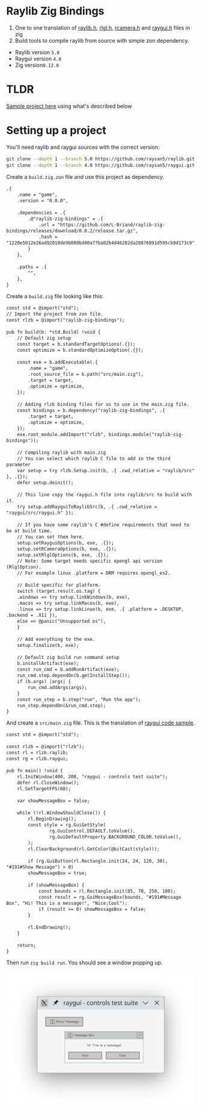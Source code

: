 # Raylib Zig Bindings

1. One to one translation of
   [raylib.h](https://github.com/raysan5/raylib/blob/master/src/raylib.h),
   [rlgl.h](https://github.com/raysan5/raylib/blob/master/src/rlgl.h),
   [rcamera.h](https://github.com/raysan5/raylib/blob/master/src/rcamera.h) and
   [raygui.h](https://github.com/raysan5/raygui/blob/master/src/raygui.h) files in zig
2. Build tools to compile raylib from source with simple zon dependency.

- Raylib version `5.0`
- Raygui version `4.0`
- Zig version`0.12.0`

# TLDR

[Sample project here](https://github.com/L-Briand/raylib-zig-bindings-sample) using what's described below

# Setting up a project

You'll need raylib and raygui sources with the correct version:

```bash
git clone --depth 1 --branch 5.0 https://github.com/raysan5/raylib.git
git clone --depth 1 --branch 4.0 https://github.com/raysan5/raygui.git
```

Create a `build.zig.zon` file and use this project as dependency.

```zon
.{
    .name = "game",
    .version = "0.0.0",

    .dependencies = .{
        .@"raylib-zig-bindings" = .{
            .url = "https://github.com/L-Briand/raylib-zig-bindings/releases/download/0.0.2/release.tar.gz",
            .hash = "1220e5012e26ad92010de9b080bd40a77ba02b4d46282da28876891d595cb9d173c9",
        }
    },

    .paths = .{
        "",
    },
}
```

Create a `build.zig` file looking like this:

```zig
const std = @import("std");
// Import the project from zon file.
const rlzb = @import("raylib-zig-bindings");

pub fn build(b: *std.Build) !void {
    // Default zig setup
    const target = b.standardTargetOptions(.{});
    const optimize = b.standardOptimizeOption(.{});

    const exe = b.addExecutable(.{
        .name = "game",
        .root_source_file = b.path("src/main.zig"),
        .target = target,
        .optimize = optimize,
    });

    // Adding rlzb binding files for us to use in the main.zig file.
    const bindings = b.dependency("raylib-zig-bindings", .{
        .target = target,
        .optimize = optimize,
    });
    exe.root_module.addImport("rlzb", bindings.module("raylib-zig-bindings"));

    // Compiling raylib with main.zig
    // You can select which raylib C file to add in the third parameter
    var setup = try rlzb.Setup.init(b, .{ .cwd_relative = "raylib/src" }, .{});
    defer setup.deinit();

    // This line copy the raygui.h file into raylib/src to build with it.
    try setup.addRayguiToRaylibSrc(b, .{ .cwd_relative = "raygui/src/raygui.h" });

    // If you have some raylib's C #define requirements that need to be at build time. 
    // You can set them here. 
    setup.setRayguiOptions(b, exe, .{});
    setup.setRCameraOptions(b, exe, .{});
    setup.setRlglOptions(b, exe, .{});
    // Note: Some target needs specific opengl api version (RlglOption). 
    // For example linux .platform = DRM requires opengl_es2.

    // Build specific for platform.
    switch (target.result.os.tag) {
    .windows => try setup.linkWindows(b, exe),
    .macos => try setup.linkMacos(b, exe),
    .linux => try setup.linkLinux(b, exe, .{ .platform = .DESKTOP, .backend = .X11 }),
    else => @panic("Unsupported os"),
    }

    // Add everything to the exe.
    setup.finalize(b, exe);

    // Default zig build run command setup
    b.installArtifact(exe);
    const run_cmd = b.addRunArtifact(exe);
    run_cmd.step.dependOn(b.getInstallStep());
    if (b.args) |args| {
        run_cmd.addArgs(args);
    }
    const run_step = b.step("run", "Run the app");
    run_step.dependOn(&run_cmd.step);
}
```

And create a `src/main.zig` file. This is the translation
of [raygui code sample](https://github.com/raysan5/raygui/tree/master?tab=readme-ov-file#code-sample).

```zig
const std = @import("std");

const rlzb = @import("rlzb");
const rl = rlzb.raylib;
const rg = rlzb.raygui;

pub fn main() !void {
    rl.InitWindow(400, 200, "raygui - controls test suite");
    defer rl.CloseWindow();
    rl.SetTargetFPS(60);

    var showMessageBox = false;

    while (!rl.WindowShouldClose()) {
        rl.BeginDrawing();
        const style = rg.GuiGetStyle(
                rg.GuiControl.DEFAULT.toValue(),
                rg.GuiDefaultProperty.BACKGROUND_COLOR.toValue(),
        );
        rl.ClearBackground(rl.GetColor(@bitCast(style)));

        if (rg.GuiButton(rl.Rectangle.init(24, 24, 120, 30), "#191#Show Message") > 0)
        showMessageBox = true;

        if (showMessageBox) {
            const bounds = rl.Rectangle.init(85, 70, 250, 100);
            const result = rg.GuiMessageBox(bounds, "#191#Message Box", "Hi! This is a message!", "Nice;Cool");
            if (result >= 0) showMessageBox = false;
        }

        rl.EndDrawing();
    }

    return;
}
```

Then run `zig build run`. You should see a window popping up.

![Raygui window](./raygui_screenshot.png)